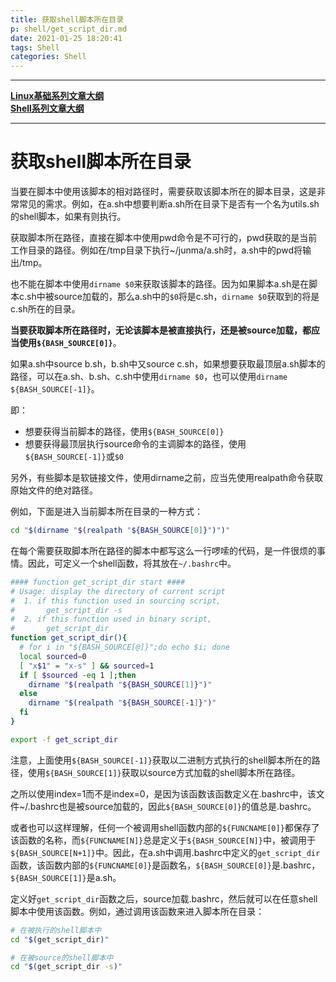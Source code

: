 ```yaml
---
title: 获取shell脚本所在目录
p: shell/get_script_dir.md
date: 2021-01-25 18:20:41
tags: Shell
categories: Shell
---
```


--------

**[Linux基础系列文章大纲](/linux/index)**  
**[Shell系列文章大纲](/shell/index)**

--------

# 获取shell脚本所在目录

当要在脚本中使用该脚本的相对路径时，需要获取该脚本所在的脚本目录，这是非常常见的需求。例如，在a.sh中想要判断a.sh所在目录下是否有一个名为utils.sh的shell脚本，如果有则执行。

获取脚本所在路径，直接在脚本中使用pwd命令是不可行的，pwd获取的是当前工作目录的路径。例如在/tmp目录下执行\~/junma/a.sh时，a.sh中的pwd将输出/tmp。

也不能在脚本中使用`dirname $0`来获取该脚本的路径。因为如果脚本a.sh是在脚本c.sh中被source加载的，那么a.sh中的`$0`将是c.sh，`dirname $0`获取到的将是c.sh所在的目录。

**当要获取脚本所在路径时，无论该脚本是被直接执行，还是被source加载，都应当使用`${BASH_SOURCE[0]}`**。

如果a.sh中source b.sh，b.sh中又source c.sh，如果想要获取最顶层a.sh脚本的路径，可以在a.sh、b.sh、c.sh中使用`dirname $0`，也可以使用`dirname ${BASH_SOURCE[-1]}`。

即：

- 想要获得当前脚本的路径，使用`${BASH_SOURCE[0]}`  
- 想要获得最顶层执行source命令的主调脚本的路径，使用`${BASH_SOURCE[-1]}`或`$0`  

另外，有些脚本是软链接文件，使用dirname之前，应当先使用realpath命令获取原始文件的绝对路径。

例如，下面是进入当前脚本所在目录的一种方式：

```bash
cd "$(dirname "$(realpath "${BASH_SOURCE[0]}")")"
```

在每个需要获取脚本所在路径的脚本中都写这么一行啰嗦的代码，是一件很烦的事情。因此，可定义一个shell函数，将其放在`~/.bashrc`中。

```bash
#### function get_script_dir start ####
# Usage: display the directory of current script
#  1. if this function used in sourcing script, 
#       get_script_dir -s
#  2. if this function used in binary script,
#       get_script_dir
function get_script_dir(){
  # for i in "${BASH_SOURCE[@]}";do echo $i; done
  local sourced=0
  [ "x$1" = "x-s" ] && sourced=1
  if [ $sourced -eq 1 ];then
    dirname "$(realpath "${BASH_SOURCE[1]}")"
  else
    dirname "$(realpath "${BASH_SOURCE[-1]}")"
  fi
}

export -f get_script_dir
```

注意，上面使用`${BASH_SOURCE[-1]}`获取以二进制方式执行的shell脚本所在的路径，使用`${BASH_SOURCE[1]}`获取以source方式加载的shell脚本所在路径。

之所以使用index=1而不是index=0，是因为该函数该函数定义在.bashrc中，该文件~/.bashrc也是被source加载的，因此`${BASH_SOURCE[0]}`的值总是.bashrc。

或者也可以这样理解，任何一个被调用shell函数内部的`${FUNCNAME[0]}`都保存了该函数的名称，而`${FUNCNAME[N]}`总是定义于`${BASH_SOURCE[N]}`中，被调用于`${BASH_SOURCE[N+1]}`中。因此，在a.sh中调用.bashrc中定义的`get_script_dir`函数，该函数内部的`${FUNCNAME[0]}`是函数名，`${BASH_SOURCE[0]}`是.bashrc，`${BASH_SOURCE[1]}`是a.sh。

定义好`get_script_dir`函数之后，source加载.bashrc，然后就可以在任意shell脚本中使用该函数。例如，通过调用该函数来进入脚本所在目录：

```bash
# 在被执行的shell脚本中
cd "$(get_script_dir)"

# 在被source的shell脚本中
cd "$(get_script_dir -s)"
```

